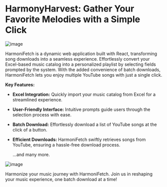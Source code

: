 # HarmonyHarvest: Gather Your Favorite Melodies with a Simple Click
![image](https://github.com/shriyansnaik/HarmonyHarvest/assets/66057990/1a97f0d1-89ea-402e-bb36-fb30ef0c8e2e)

HarmoniFetch is a dynamic web application built with React, transforming song downloads into a seamless experience. Effortlessly convert your Excel-based music catalog into a personalized playlist by selecting fields prompted by the system. With the added convenience of batch downloads, HarmoniFetch lets you enjoy multiple YouTube songs with just a single click.

**Key Features:**

- **Excel Integration:** Quickly import your music catalog from Excel for a streamlined experience.
  
- **User-Friendly Interface:** Intuitive prompts guide users through the selection process with ease.
  
- **Batch Download:** Effortlessly download a list of YouTube songs at the click of a button.
  
- **Efficient Downloads:** HarmoniFetch swiftly retrieves songs from YouTube, ensuring a hassle-free download process.

  ...and many more.

![image](https://github.com/shriyansnaik/HarmonyHarvest/assets/66057990/eef5c5e6-79f8-46a0-a71b-27f9958c460f)

Harmonize your music journey with HarmoniFetch. Join us in reshaping your music experience, one batch download at a time!
